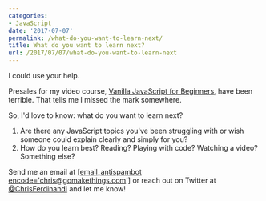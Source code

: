 ```yaml
---
categories:
- JavaScript
date: '2017-07-07'
permalink: /what-do-you-want-to-learn-next/
title: What do you want to learn next?
url: /2017/07/07/what-do-you-want-to-learn-next
---
```


I could use your help.

Presales for my video course, [Vanilla JavaScript for Beginners](/courses/vanilla-javascript-for-beginners/), have been terrible. That tells me I missed the mark somewhere.

So, I'd love to know: what do you want to learn next?

1. Are there any JavaScript topics you've been struggling with or wish someone could explain clearly and simply for you?
2. How do you learn best? Reading? Playing with code? Watching a video? Something else?

Send me an email at <a href="mailto:[email_antispambot encode='chris@gomakethings.com']">[email_antispambot encode='chris@gomakethings.com']</a> or reach out on Twitter at [@ChrisFerdinandi](https://twitter.com/ChrisFerdinandi) and let me know!